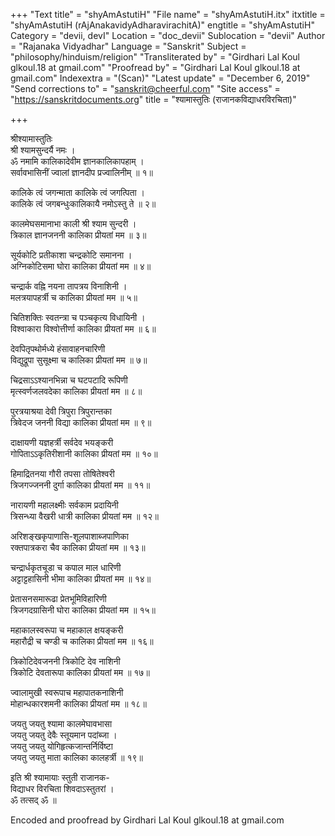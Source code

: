 +++
"Text title" = "shyAmAstutiH"
"File name" = "shyAmAstutiH.itx"
itxtitle = "shyAmAstutiH (rAjAnakavidyAdharavirachitA)"
engtitle = "shyAmAstutiH"
Category = "devii, devI"
Location = "doc_devii"
Sublocation = "devii"
Author = "Rajanaka Vidyadhar"
Language = "Sanskrit"
Subject = "philosophy/hinduism/religion"
"Transliterated by" = "Girdhari Lal Koul glkoul.18 at gmail.com"
"Proofread by" = "Girdhari Lal Koul glkoul.18 at gmail.com"
Indexextra = "(Scan)"
"Latest update" = "December 6, 2019"
"Send corrections to" = "sanskrit@cheerful.com"
"Site access" = "https://sanskritdocuments.org"
title = "श्यामास्तुतिः (राजानकविद्याधरविरचिता)"

+++
  
 श्रीश्यामास्तुतिः   
      श्री श्यामसुन्दर्यै नमः ।  
ॐ नमामि कालिकादेवीम ज्ञानकालिकापहाम् ।  
सर्वावभासिनीं ज्वालां ज्ञानदीप प्रज्वालिनीम् ॥ १॥  
  
कालिके त्वं जगन्माता कालिके त्वं जगत्पिता ।  
कालिके त्वं जगबन्धुःकालिकायै नमोऽस्तु ते ॥ २॥  
  
कालमेघसमानाभा काली श्री श्याम सुन्दरी ।  
त्रिकाल ज्ञानजननी कालिका प्रीयतां मम ॥ ३॥  
  
सूर्यकोटि प्रतीकाशा चन्द्रकोटि समानना ।  
अग्निकोटिसमा घोरा कालिका प्रीयतां मम ॥ ४॥  
  
चन्द्रार्क वह्नि नयना तापत्रय विनाशिनी ।  
मलत्रयापहर्त्री च कालिका प्रीयतां मम ॥ ५॥  
  
चितिशक्तिः स्वतन्त्रा च पञ्चकृत्य विधायिनी ।  
विश्वाकारा विश्वोत्तीर्णा कालिका प्रीयतां मम ॥ ६॥  
  
देवपितृपथोर्मध्ये हंसावाहनचारिणी  
विद्युद्रूपा सुसूक्ष्मा च कालिका प्रीयतां मम ॥ ७॥  
  
चिद्रसाऽऽश्यानभिन्ना च घटपटादि रूपिणी  
मृत्स्वर्णजलवदेका कालिका प्रीयतां मम ॥ ८॥  
  
पुरत्रयाश्रया देवी त्रिपुरा त्रिपुरान्तका  
त्रिवेदज जननी विद्या कालिका प्रीयतां मम ॥ ९॥  
  
दाक्षायणी यज्ञहर्त्री सर्वदेव भयङ्करी  
गोपिताऽऽकृतिरीशानी कालिका प्रीयतां मम ॥ १०॥  
  
हिमाद्रितनया गौरी तपसा तोषितेश्वरी  
त्रिजगज्जननी दुर्गा कालिका प्रीयतां मम ॥ ११॥  
  
नारायणी महालक्ष्मीः सर्वकाम प्रदायिनी  
त्रिसन्ध्या वैखरी धात्री कालिका प्रीयतां मम ॥ १२॥  
  
अरिशङ्खकृपाणासि-शूलपाशाब्जपाणिका  
रक्तपात्रकरा चैव कालिका प्रीयतां मम ॥ १३॥  
  
चन्द्रार्धकृतचूडा च कपाल माल धारिणी  
अट्टाट्टहासिनी भीमा कालिका प्रीयतां मम ॥ १४॥  
  
प्रेतासनसमारूढा प्रेतभूमिविहारिणी  
त्रिजगदग्रासिनी घोरा कालिका प्रीयतां मम ॥ १५॥  
  
महाकालस्वरूपा च महाकाल क्षयङ्करी  
महारौद्री च चण्डी च कालिका प्रीयतां मम ॥ १६॥  
  
त्रिकोटिदेवजननी त्रिकोटि देव नाशिनी  
त्रिकोटि देवतारूपा कालिका प्रीयतां मम ॥ १७॥  
  
ज्वालामुखी स्वरूपाच महापातकनाशिनी  
मोहान्धकारशमनी कालिका प्रीयतां मम ॥ १८॥  
  
जयतु जयतु श्यामा कालमेघावभासा  
     जयतु जयतु देवैः स्तूयमान पदांब्जा ।  
जयतु जयतु योगिहृत्कजान्तर्निर्विष्टा  
     जयतु जयतु माता कालिका कालहर्त्री ॥ १९॥  
  
इति श्री श्यामायाः स्तुती राजानक-  
विद्याधर विरचिता शिवदाऽस्तुतरां ।  
ॐ तत्सद् ॐ ॥  
  
  
Encoded and proofread by Girdhari Lal Koul glkoul.18 at gmail.com  
  
  
